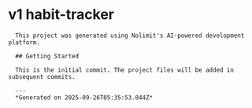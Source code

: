 # v1 habit-tracker

      This project was generated using Nolimit's AI-powered development platform.

      ## Getting Started

      This is the initial commit. The project files will be added in subsequent commits.

      ---
      *Generated on 2025-09-26T05:35:53.044Z*
      
